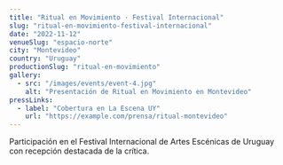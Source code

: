 ```yaml
---
title: "Ritual en Movimiento · Festival Internacional"
slug: "ritual-en-movimiento-festival-internacional"
date: "2022-11-12"
venueSlug: "espacio-norte"
city: "Montevideo"
country: "Uruguay"
productionSlug: "ritual-en-movimiento"
gallery:
  - src: "/images/events/event-4.jpg"
    alt: "Presentación de Ritual en Movimiento en Montevideo"
pressLinks:
  - label: "Cobertura en La Escena UY"
    url: "https://example.com/prensa/ritual-montevideo"
---
```


Participación en el Festival Internacional de Artes Escénicas de Uruguay con recepción destacada de la crítica.
